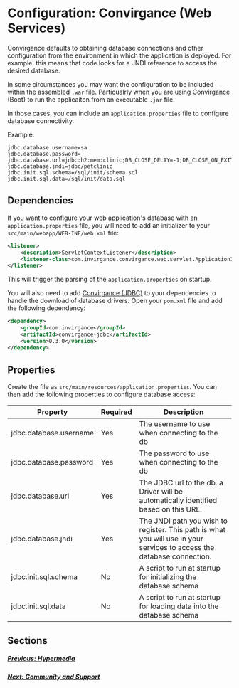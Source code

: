 # Configuration: Convirgance (Web Services)

Convirgance defaults to obtaining database connections and other configuration
from the environment in which the application is deployed. For example, this 
means that code looks for a JNDI reference to access the desired database.

In some circumstances you may want the configuration to be included within
the assembled `.war` file. Particualrly when you are using Convirgance (Boot)
to run the applicaiton from an executable `.jar` file. 

In those cases, you can include an `application.properties` file to configure
database connectivity.

Example:

```properties
jdbc.database.username=sa
jdbc.database.password=
jdbc.database.url=jdbc:h2:mem:clinic;DB_CLOSE_DELAY=-1;DB_CLOSE_ON_EXIT=false
jdbc.database.jndi=jdbc/petclinic
jdbc.init.sql.schema=/sql/init/schema.sql
jdbc.init.sql.data=/sql/init/data.sql
```


## Dependencies

If you want to configure your web application's database with an `application.properties` 
file, you will need to add an initializer to your `src/main/webapp/WEB-INF/web.xml` file:

```xml
<listener>
    <description>ServletContextListener</description>
    <listener-class>com.invirgance.convirgance.web.servlet.ApplicationInitializer</listener-class>
</listener>
```

This will trigger the parsing of the `application.properties` on startup. 

You will also need to add [Convirgance (JDBC)](convirgance-jdbc.md) to your dependencies to handle the download
of database drivers. Open your `pom.xml` file and add the following dependency:

```xml
<dependency>
    <groupId>com.invirgance</groupId>
    <artifactId>convirgance-jdbc</artifactId>
    <version>0.3.0</version>
</dependency>
```

## Properties

Create the file as `src/main/resources/application.properties`. You can then
add the following properties to configure database access:

| Property                 | Required |Description                                       |
|--------------------------|----------|--------------------------------------------------|
| jdbc.database.username   | Yes      | The username to use when connecting to the db    |
| jdbc.database.password   | Yes      | The password to use when connecting to the db    |
| jdbc.database.url        | Yes      | The JDBC url to the db. a Driver will be automatically identified based on this URL. |
| jdbc.database.jndi       | Yes      | The JNDI path you wish to register. This path is what you will use in your services to access the database connection. |
| jdbc.init.sql.schema     | No       | A script to run at startup for initializing the database schema |
| jdbc.init.sql.data       | No       | A script to run at startup for loading data into the database schema |


## Sections

##### [Previous: Hypermedia](convirgance-web-hypermedia.md)

##### [Next: Community and Support](contact.md)